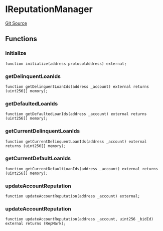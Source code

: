# IReputationManager
[Git Source](https://github.com/teller-protocol/teller-protocol-v2/blob/cc7fb9358a2518de7ee33e518ebac21eac498b0d/contracts/interfaces/IReputationManager.sol)


## Functions
### initialize


```solidity
function initialize(address protocolAddress) external;
```

### getDelinquentLoanIds


```solidity
function getDelinquentLoanIds(address _account) external returns (uint256[] memory);
```

### getDefaultedLoanIds


```solidity
function getDefaultedLoanIds(address _account) external returns (uint256[] memory);
```

### getCurrentDelinquentLoanIds


```solidity
function getCurrentDelinquentLoanIds(address _account) external returns (uint256[] memory);
```

### getCurrentDefaultLoanIds


```solidity
function getCurrentDefaultLoanIds(address _account) external returns (uint256[] memory);
```

### updateAccountReputation


```solidity
function updateAccountReputation(address _account) external;
```

### updateAccountReputation


```solidity
function updateAccountReputation(address _account, uint256 _bidId) external returns (RepMark);
```

